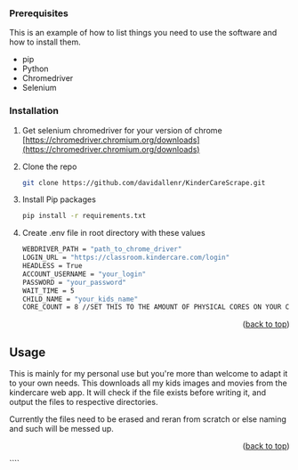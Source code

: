 ### Prerequisites

This is an example of how to list things you need to use the software and how to install them.

- pip
- Python
- Chromedriver
- Selenium

### Installation

1. Get selenium chromedriver for your version of chrome [https://chromedriver.chromium.org/downloads](https://chromedriver.chromium.org/downloads)
2. Clone the repo
   ```sh
   git clone https://github.com/davidallenr/KinderCareScrape.git
   ```
3. Install Pip packages

   ```sh
   pip install -r requirements.txt
   ```

4. Create .env file in root directory with these values

   ```sh
   WEBDRIVER_PATH = "path_to_chrome_driver"
   LOGIN_URL = "https://classroom.kindercare.com/login"
   HEADLESS = True
   ACCOUNT_USERNAME = "your_login"
   PASSWORD = "your_password"
   WAIT_TIME = 5
   CHILD_NAME = "your_kids_name"
   CORE_COUNT = 8 //SET THIS TO THE AMOUNT OF PHYSICAL CORES ON YOUR CPU
   ```

<p align="right">(<a href="#top">back to top</a>)</p>

<!-- USAGE EXAMPLES -->

## Usage

This is mainly for my personal use but you're more than welcome to adapt it to your own needs.
This downloads all my kids images and movies from the kindercare web app.
It will check if the file exists before writing it, and output the files to respective directories.

Currently the files need to be erased and reran from scratch or else naming and such will be messed up.

<p align="right">(<a href="#top">back to top</a>)</p>
````
